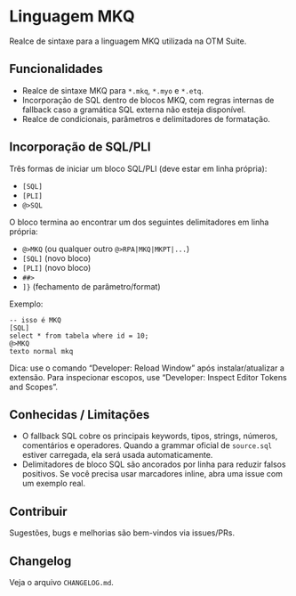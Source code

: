 # Linguagem MKQ

Realce de sintaxe para a linguagem MKQ utilizada na OTM Suite.

## Funcionalidades
- Realce de sintaxe MKQ para `*.mkq`, `*.myo` e `*.etq`.
- Incorporação de SQL dentro de blocos MKQ, com regras internas de fallback caso a gramática SQL externa não esteja disponível.
- Realce de condicionais, parâmetros e delimitadores de formatação.


## Incorporação de SQL/PLI
Três formas de iniciar um bloco SQL/PLI (deve estar em linha própria):
- `[SQL]`
- `[PLI]`
- `@>SQL`


O bloco termina ao encontrar um dos seguintes delimitadores em linha própria:
- `@>MKQ` (ou qualquer outro `@>RPA|MKQ|MKPT|...`)
- `[SQL]` (novo bloco)
- `[PLI]` (novo bloco)
- `##>`
- `]}` (fechamento de parâmetro/format)

Exemplo:

```
-- isso é MKQ
[SQL]
select * from tabela where id = 10;
@>MKQ
texto normal mkq
```

Dica: use o comando “Developer: Reload Window” após instalar/atualizar a extensão. Para inspecionar escopos, use “Developer: Inspect Editor Tokens and Scopes”.

## Conhecidas / Limitações
- O fallback SQL cobre os principais keywords, tipos, strings, números, comentários e operadores. Quando a grammar oficial de `source.sql` estiver carregada, ela será usada automaticamente.
- Delimitadores de bloco SQL são ancorados por linha para reduzir falsos positivos. Se você precisa usar marcadores inline, abra uma issue com um exemplo real.

## Contribuir
Sugestões, bugs e melhorias são bem-vindos via issues/PRs.

## Changelog
Veja o arquivo `CHANGELOG.md`.
